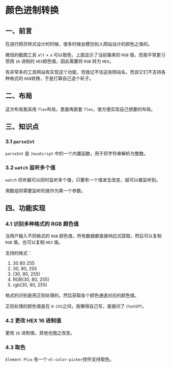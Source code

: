 # 颜色进制转换
## 一、前言
在进行网页样式设计的时候，很多时候会模仿别人网站设计的颜色之类的。

微信的截图工具 `alt` + `a` 可以取色，上面显示了当前像素的 `RGB` 值，而我平常更习惯用 `16` 进制的 `HEX`颜色值，因此需要将 `RGB` 转为 `HEX`。

有非常多的工具网站有实现这个功能，但我记不住这些网站名，而且它们不支持各种格式的 `RGB`转换，于是打算自己造个轮子。
## 二、布局
这次布局我采用 `flex`布局，里面再嵌套 `flex`，很方便实现自己想要的布局。

## 三、知识点

### 3.1 `parseInt` 
`parseInt` 是 `JavaScript` 中的一个内置函数，用于将字符串解析为整数。

### 3.2 `watch` 监听多个值
`watch` 侦听器可以同时监听多个值，只要有一个值发生改变，就可以被监听到。

用数组将需要监听的值作为第一个参数。

## 四、功能实现

### 4.1 识别多种格式的 RGB 颜色值
当用户输入不同格式的 `RGB` 颜色值，所有数据都直接响应式获取，然后可以复制 `RGB` 值，也可以复制 `HEX` 值。

支持的格式：

1. 30 80 255
2. 30, 80, 255
3. (30, 80, 255)
4. RGB(30, 80, 255)
5. rgb(30, 80, 255)

格式的识别是用正则处理的，然后获取各个颜色通道对应的颜色值。

正则处理的颜色值是在 `0-255`之间，我懒得自己写，直接问了 `ChatGPT`。


### 4.2 更改 HEX 16 进制值

更改 `16` 进制值，其他也随之改变。

### 4.3 取色
`Element Plus` 有一个 `el-color-picker`控件支持取色。